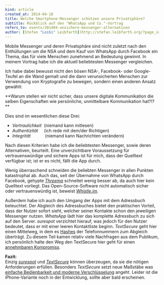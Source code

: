 ```yaml
---
kind: article
created_at: 2014-04-18
title: Welche Smartphone-Messenger schützen unsere Privatsphäre?
subtitle: Rückblick auf den "WhatsApp und Co."-Vortrag 
refers_to: events/201404-unsichere-messenger-alternativen
author: [Stefan "Leibi" Leibfarth](http://stefan.leibfarth.org/?page_id=7)
---
```

Mobile Messenger und deren Privatsphäre sind nicht zuletzt nach den Enthüllungen um die NSA und dem Kauf von WhatsApp durch Facebook ein Thema, das für viele Menschen zunehmend an Bedeutung gewinnt. In meinem Vortrag habe ich die aktuell beliebtesten Messenger vergleichen.

Ich habe dabei bewusst nicht den bösen NSA-, Facebook- oder Google-Teufel an die Wand gemalt und die dann verunsicherten Menschen zur Verwendung von Kryptografie zu bewegen, sondern einen anderen Ansatz gewählt:

**Warum stellen wir nicht sicher, dass unsere digitale Kommunikation die selben Eigenschaften wie persönliche, unmittelbare Kommunikation hat?!? **

Dies sind im wesentlichen diese Drei:<br/>
 * *Vertraulichkeit* &nbsp;(niemand kann mitlesen)<br/>
 * *Authentizität* &nbsp;&nbsp;&nbsp;&nbsp;(ich rede mit dem/der Richtigen)<br/>
 * *Integrität* &nbsp;&nbsp;&nbsp;&nbsp;&nbsp;&nbsp;&nbsp;&nbsp;&nbsp;&nbsp;&nbsp;(niemand kann Nachrichten verändern)

Nach diesen Kriterien habe ich die beliebtesten Messenger, sowie deren Alternativen, beurteilt. 
Eine unverzichtbare Voraussetzung für vertrauenswürdige und sichere Apps ist für mich, dass der Quelltext verfügbar ist; ist er es nicht, fällt die App durch.

Wenig überraschend schneiden die beliebten Messenger in allen Punkten katastrophal ab. Auch das, seit der Übernahme von WhatsApp durch Facebook, gehypte *[Threema](https://threema.ch/de/)* schneitet wenig besser ab, da auch hier kein Quelltext vorliegt. Das Open-Source-Software nicht automatisch sicher oder vertrauenswürdig ist, beweist *[Whistle.im](http://hannover.ccc.de/~nexus/whistle.html)*.

Außerdem habe ich auch den Umgang der Apps mit dem Adressbuch beleuchtet. Der Abgleich des Adressbuches bietet den praktischen Vorteil, dass der Nutzer sofort sieht, welcher seiner Kontakte schon den jeweiligen Messenger nutzen. *WhatsApp* lädt hier das komplette Adressbuch zu sich auf den Server. *surespot* verzichtet hierauf, was jedoch für den Nutzer bedeutet, dass er mit einer leeren Kontaktliste beginn.
*TextSecure* geht hier einen Mittelweg, in dem es [Hashes](https://de.wikipedia.org/wiki/Pr%C3%BCfsumme) der Telefonnummern zum Abgleich überträgt. 
Zu diesem Teil kamen relativ viele Nachfragen aus dem Publikum, ich persönlich halte den Weg den TextSecure hier geht für einen [annehmbaren Kompromiss](https://whispersystems.org/blog/contact-discovery/).

**Fazit:**<br/>
Einzig *[surespot](https://www.surespot.me/)* und *[TextSecure](https://whispersystems.org/)* können überzeugen, da sie die nötigen Anforderungen erfüllen. Besonders *TextSecure* setzt neue Maßstäbe was [einfache Bedienbarkeit und moderne Verschlüsselung](https://whispersystems.org/blog/the-new-textsecure/) angeht. Leider ist die iPhone-Variante noch in der Entwicklung, sollte aber bald erscheinen.
